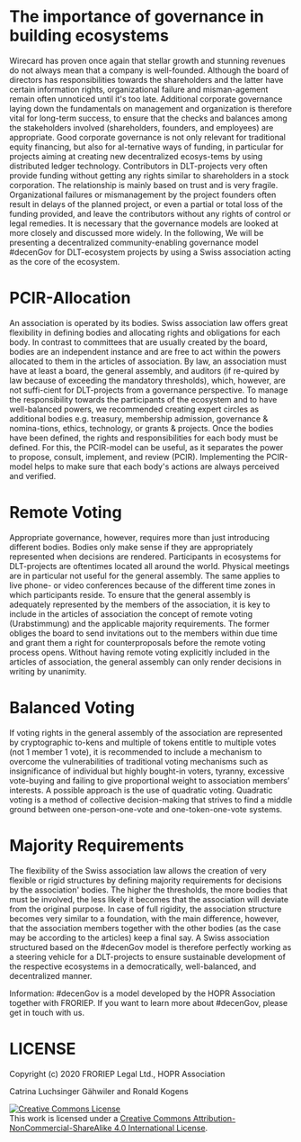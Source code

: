 # The importance of governance in building ecosystems

Wirecard has proven once again that stellar growth and stunning revenues do not always mean that a company is well-founded. Although the board of directors has responsibilities towards the shareholders and the latter have certain information rights, organizational failure and misman-agement remain often unnoticed until it's too late. Additional corporate governance laying down the fundamentals on management and organization is therefore vital for long-term success, to ensure that the checks and balances among the stakeholders involved (shareholders, founders, and employees) are appropriate. 
Good corporate governance is not only relevant for traditional equity financing, but also for al-ternative ways of funding, in particular for projects aiming at creating new decentralized ecosys-tems by using distributed ledger technology. Contributors in DLT-projects very often provide funding without getting any rights similar to shareholders in a stock corporation. The relationship is mainly based on trust and is very fragile. Organizational failures or mismanagement by the project founders often result in delays of the planned project, or even a partial or total loss of the funding provided, and leave the contributors without any rights of control or legal remedies. 
It is necessary that the governance models are looked at more closely and discussed more widely. In the following, We will be presenting a decentralized community-enabling governance model #decenGov for DLT-ecosystem projects by using a Swiss association acting as the core of the ecosystem.

# PCIR-Allocation
An association is operated by its bodies. Swiss association law offers great flexibility in defining bodies and allocating rights and obligations for each body. In contrast to committees that are usually created by the board, bodies are an independent instance and are free to act within the powers allocated to them in the articles of association. 
By law, an association must have at least a board, the general assembly, and auditors (if re-quired by law because of exceeding the mandatory thresholds), which, however, are not suffi-cient for DLT-projects from a governance perspective. To manage the responsibility towards the participants of the ecosystem and to have well-balanced powers, we recommended creating expert circles as additional bodies e.g. treasury, membership admission, governance & nomina-tions, ethics, technology, or grants & projects. Once the bodies have been defined, the rights and responsibilities for each body must be defined. For this, the PCIR-model can be useful, as it separates the power to propose, consult, implement, and review (PCIR). Implementing the PCIR-model helps to make sure that each body's actions are always perceived and verified. 

# Remote Voting
Appropriate governance, however, requires more than just introducing different bodies. Bodies only make sense if they are appropriately represented when decisions are rendered. Participants in ecosystems for DLT-projects are oftentimes located all around the world. Physical meetings are in particular not useful for the general assembly. The same applies to live phone- or video conferences because of the different time zones in which participants reside. To ensure that the general assembly is adequately represented by the members of the association, it is key to include in the articles of association the concept of remote voting (Urabstimmung) and the applicable majority requirements. The former obliges the board to send invitations out to the members within due time and grant them a right for counterproposals before the remote voting process opens. Without having remote voting explicitly included in the articles of association, the general assembly can only render decisions in writing by unanimity.

# Balanced Voting
If voting rights in the general assembly of the association are represented by cryptographic to-kens and multiple of tokens entitle to multiple votes (not 1 member 1 vote), it is recommended to include a mechanism to overcome the vulnerabilities of traditional voting mechanisms such as insignificance of individual but highly bought-in voters, tyranny, excessive vote-buying and failing to give proportional weight to association members’ interests. A possible approach is the use of quadratic voting. Quadratic voting is a method of collective decision-making that strives to find a middle ground between one-person-one-vote and one-token-one-vote systems. 

# Majority Requirements
The flexibility of the Swiss association law allows the creation of very flexible or rigid structures by defining majority requirements for decisions by the association' bodies. The higher the thresholds, the more bodies that must be involved, the less likely it becomes that the association will deviate from the original purpose. In case of full rigidity, the association structure becomes very similar to a foundation, with the main difference, however, that the association members together with the other bodies (as the case may be according to the articles) keep a final say. A Swiss association structured based on the #decenGov model is therefore perfectly working as a steering vehicle for a DLT-projects to ensure sustainable development of the respective ecosystems in a democratically, well-balanced, and decentralized manner.  

Information:
#decenGov is a model developed by the HOPR Association together with FRORIEP. If you want to learn more about #decenGov, please get in touch with us.

# LICENSE

Copyright (c) 2020 FRORIEP Legal Ltd., HOPR Association

Catrina Luchsinger Gähwiler and Ronald Kogens

<a rel="license" href="http://creativecommons.org/licenses/by-nc-sa/4.0/"><img alt="Creative Commons License" style="border-width:0" src="https://i.creativecommons.org/l/by-nc-sa/4.0/88x31.png" /></a><br />This work is licensed under a <a rel="license" href="http://creativecommons.org/licenses/by-nc-sa/4.0/">Creative Commons Attribution-NonCommercial-ShareAlike 4.0 International License</a>.
